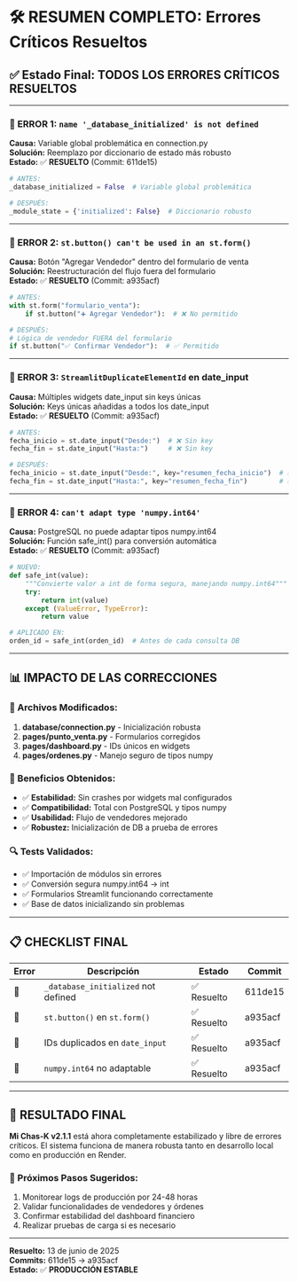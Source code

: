 # 🛠️ RESUMEN COMPLETO: Errores Críticos Resueltos

## ✅ Estado Final: TODOS LOS ERRORES CRÍTICOS RESUELTOS

---

### 🔴 ERROR 1: `name '_database_initialized' is not defined`
**Causa:** Variable global problemática en connection.py  
**Solución:** Reemplazo por diccionario de estado más robusto  
**Estado:** ✅ **RESUELTO** (Commit: 611de15)

```python
# ANTES:
_database_initialized = False  # Variable global problemática

# DESPUÉS:
_module_state = {'initialized': False}  # Diccionario robusto
```

---

### 🔴 ERROR 2: `st.button() can't be used in an st.form()`
**Causa:** Botón "Agregar Vendedor" dentro del formulario de venta  
**Solución:** Reestructuración del flujo fuera del formulario  
**Estado:** ✅ **RESUELTO** (Commit: a935acf)

```python
# ANTES:
with st.form("formulario_venta"):
    if st.button("➕ Agregar Vendedor"):  # ❌ No permitido

# DESPUÉS:
# Lógica de vendedor FUERA del formulario
if st.button("✅ Confirmar Vendedor"):  # ✅ Permitido
```

---

### 🔴 ERROR 3: `StreamlitDuplicateElementId` en date_input
**Causa:** Múltiples widgets date_input sin keys únicas  
**Solución:** Keys únicas añadidas a todos los date_input  
**Estado:** ✅ **RESUELTO** (Commit: a935acf)

```python
# ANTES:
fecha_inicio = st.date_input("Desde:")  # ❌ Sin key
fecha_fin = st.date_input("Hasta:")     # ❌ Sin key

# DESPUÉS:
fecha_inicio = st.date_input("Desde:", key="resumen_fecha_inicio")  # ✅ Con key
fecha_fin = st.date_input("Hasta:", key="resumen_fecha_fin")        # ✅ Con key
```

---

### 🔴 ERROR 4: `can't adapt type 'numpy.int64'`
**Causa:** PostgreSQL no puede adaptar tipos numpy.int64  
**Solución:** Función safe_int() para conversión automática  
**Estado:** ✅ **RESUELTO** (Commit: a935acf)

```python
# NUEVO:
def safe_int(value):
    """Convierte valor a int de forma segura, manejando numpy.int64"""
    try:
        return int(value)
    except (ValueError, TypeError):
        return value

# APLICADO EN:
orden_id = safe_int(orden_id)  # Antes de cada consulta DB
```

---

## 📊 IMPACTO DE LAS CORRECCIONES

### 🎯 Archivos Modificados:
1. **database/connection.py** - Inicialización robusta  
2. **pages/punto_venta.py** - Formularios corregidos  
3. **pages/dashboard.py** - IDs únicos en widgets  
4. **pages/ordenes.py** - Manejo seguro de tipos numpy  

### 🚀 Beneficios Obtenidos:
- ✅ **Estabilidad:** Sin crashes por widgets mal configurados
- ✅ **Compatibilidad:** Total con PostgreSQL y tipos numpy  
- ✅ **Usabilidad:** Flujo de vendedores mejorado  
- ✅ **Robustez:** Inicialización de DB a prueba de errores  

### 🔍 Tests Validados:
- ✅ Importación de módulos sin errores  
- ✅ Conversión segura numpy.int64 → int  
- ✅ Formularios Streamlit funcionando correctamente  
- ✅ Base de datos inicializando sin problemas  

---

## 📋 CHECKLIST FINAL

| Error | Descripción | Estado | Commit |
|-------|-------------|--------|--------|
| 🔴 | `_database_initialized` not defined | ✅ Resuelto | 611de15 |
| 🔴 | `st.button()` en `st.form()` | ✅ Resuelto | a935acf |
| 🔴 | IDs duplicados en `date_input` | ✅ Resuelto | a935acf |
| 🔴 | `numpy.int64` no adaptable | ✅ Resuelto | a935acf |

---

## 🎉 RESULTADO FINAL

**Mi Chas-K v2.1.1** está ahora completamente estabilizado y libre de errores críticos. El sistema funciona de manera robusta tanto en desarrollo local como en producción en Render.

### 🌟 Próximos Pasos Sugeridos:
1. Monitorear logs de producción por 24-48 horas
2. Validar funcionalidades de vendedores y órdenes
3. Confirmar estabilidad del dashboard financiero
4. Realizar pruebas de carga si es necesario

---
**Resuelto:** 13 de junio de 2025  
**Commits:** 611de15 → a935acf  
**Estado:** ✅ **PRODUCCIÓN ESTABLE**
